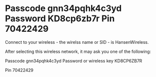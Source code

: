 # Passcode gnn34pqhk4c3yd Password KD8cp6zb7r Pin 70422429

Connect to your wireless - the wirelss name or SID - is HansenWireless.

After selecting this wireless network, it may ask you one of the following:

Passcode gnn34pqhk4c3yd
Password or wireless key KD8CP6ZB7R

Pin 70422429
